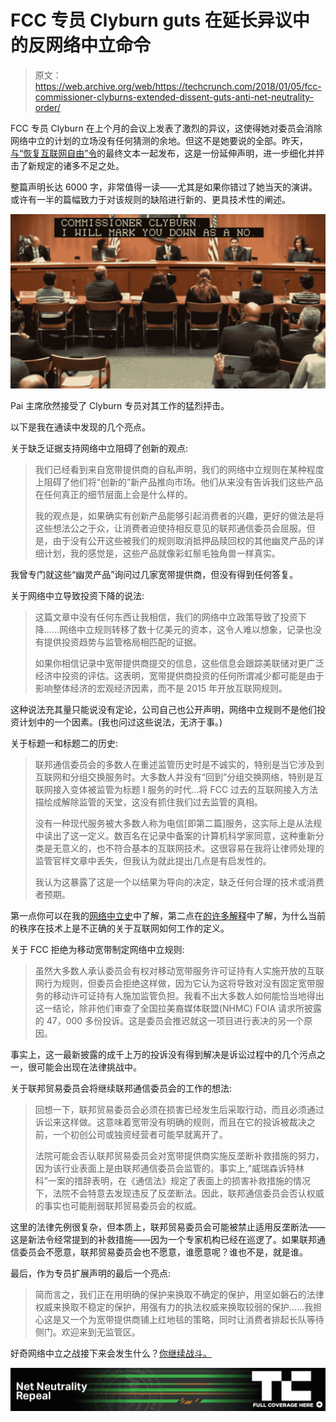 # FCC 专员 Clyburn guts 在延长异议中的反网络中立命令

> 原文：<https://web.archive.org/web/https://techcrunch.com/2018/01/05/fcc-commissioner-clyburns-extended-dissent-guts-anti-net-neutrality-order/>

FCC 专员 Clyburn 在上个月的会议上发表了激烈的异议，这使得她对委员会消除网络中立的计划的立场没有任何猜测的余地。但这不是她要说的全部。昨天，[与“恢复互联网自由”令](https://web.archive.org/web/20230313051919/https://www.fcc.gov/document/fcc-releases-restoring-internet-freedom-order)的最终文本一起发布，这是一份延伸声明，进一步细化并抨击了新规定的诸多不足之处。

整篇声明长达 6000 字，非常值得一读——尤其是如果你错过了她当天的演讲。或许有一半的篇幅致力于对该规则的缺陷进行新的、更具技术性的阐述。

[![](img/786555b02dbce68af55c36057fa90270.png)](https://web.archive.org/web/20230313051919/https://techcrunch.com/wp-content/uploads/2017/12/clyburn_no.jpg)

Pai 主席欣然接受了 Clyburn 专员对其工作的猛烈抨击。

以下是我在通读中发现的几个亮点。

关于缺乏证据支持网络中立阻碍了创新的观点:

> 我们已经看到来自宽带提供商的自私声明，我们的网络中立规则在某种程度上阻碍了他们将“创新的”新产品推向市场。他们从来没有告诉我们这些产品在任何真正的细节层面上会是什么样的。
> 
> 我的观点是，如果确实有创新产品能够引起消费者的兴趣，更好的做法是将这些想法公之于众，让消费者迫使持相反意见的联邦通信委员会屈服。但是，由于没有公开这些被我们的规则取消抵押品赎回权的其他幽灵产品的详细计划，我的感觉是，这些产品就像彩虹鬃毛独角兽一样真实。

我曾专门就这些“幽灵产品”询问过几家宽带提供商，但没有得到任何答复。

关于网络中立导致投资下降的说法:

> 这篇文章中没有任何东西让我相信，我们的网络中立政策导致了投资下降……网络中立规则转移了数十亿美元的资本，这令人难以想象，记录也没有提供投资趋势与监管格局相匹配的证据。
> 
> 如果你相信记录中宽带提供商提交的信息，这些信息会跟踪美联储对更广泛经济中投资的评估。这表明，宽带提供商投资的任何所谓减少都可能是由于影响整体经济的宏观经济因素，而不是 2015 年开放互联网规则。

这种说法充其量只能说没有定论，公司自己也公开声明，网络中立规则不是他们投资计划中的一个因素。(我也问过这些说法，无济于事。)

关于标题一和标题二的历史:

> 联邦通信委员会的多数人在重述监管历史时是不诚实的，特别是当它涉及到互联网和分组交换服务时。大多数人并没有“回到”分组交换网络，特别是互联网接入变体被监管为标题 I 服务的时代…将 FCC 过去的互联网接入方法描绘成解除监管的天堂，这没有抓住我们过去监管的真相。
> 
> 没有一种现代服务被大多数人称为电信[即第二篇]服务，这实际上是从法规中读出了这一定义。数百名在记录中备案的计算机科学家同意，这种重新分类是无意义的，也不符合基本的互联网技术。这很容易在我将让律师处理的监管官样文章中丢失，但我认为就此提出几点是有启发性的。
> 
> 我认为这暴露了这是一个以结果为导向的决定，缺乏任何合理的技术或消费者预期。

第一点你可以在我的[网络中立史](https://web.archive.org/web/20230313051919/https://techcrunch.com/2017/05/30/commission-impossible-how-and-why-the-fcc-created-net-neutrality/)中了解，第二点在[的](https://web.archive.org/web/20230313051919/https://techcrunch.com/2017/11/25/fcc-doubles-down-on-its-dead-wrong-definition-of-how-the-internet-works/)[许多解释](https://web.archive.org/web/20230313051919/https://techcrunch.com/2017/12/11/internet-pioneers-plead-with-congress-to-preserve-net-neutrality/)中了解，为什么当前的秩序在技术上是不正确的关于互联网如何工作的定义。

关于 FCC 拒绝为移动宽带制定网络中立规则:

> 虽然大多数人承认委员会有权对移动宽带服务许可证持有人实施开放的互联网行为规则，但委员会拒绝这样做，因为它认为这将导致对没有固定宽带服务的移动许可证持有人施加监管负担。我看不出大多数人如何能恰当地得出这一结论，除非他们审查了全国拉美裔媒体联盟(NHMC) FOIA 请求所披露的 47，000 多份投诉。这是委员会推迟就这一项目进行表决的另一个原因。

事实上，这一最新披露的成千上万的投诉没有得到解决是诉讼过程中的几个污点之一，很可能会出现在法律挑战中。

关于联邦贸易委员会将继续联邦通信委员会的工作的想法:

> 回想一下，联邦贸易委员会必须在损害已经发生后采取行动，而且必须通过诉讼来这样做。这意味着宽带没有明确的规则，而且在它的投诉被裁决之前，一个初创公司或独资经营者可能早就离开了。
> 
> 法院可能会否认联邦贸易委员会对宽带提供商实施反垄断补救措施的努力，因为该行业表面上是由联邦通信委员会监管的。事实上,“威瑞森诉特林科”一案的措辞表明，在《通信法》规定了表面上的损害补救措施的情况下，法院不会特意去发现违反了反垄断法。因此，联邦通信委员会否认权威的事实也可能削弱联邦贸易委员会的权威。

这里的法律先例很复杂，但本质上，联邦贸易委员会可能被禁止适用反垄断法——这是新法令经常提到的补救措施——因为一个专家机构已经在巡逻了。如果联邦通信委员会不愿意，联邦贸易委员会也不愿意，谁愿意呢？谁也不是，就是谁。

最后，作为专员扩展声明的最后一个亮点:

> 简而言之，我们正在用明确的保护来换取不确定的保护，用坚如磐石的法律权威来换取不稳定的保护，用强有力的执法权威来换取较弱的保护……我担心这是又一个为宽带提供商铺上红地毯的策略，同时让消费者排起长队等待侧门。欢迎来到无监管区。

好奇网络中立之战接下来会发生什么？[你继续战斗。](https://web.archive.org/web/20230313051919/https://techcrunch.com/2017/12/14/the-fcc-just-repealed-net-neutrality-what-happens-next/)

[![](img/f8d020f4cebbbce94041b1463538fe46.png)](https://web.archive.org/web/20230313051919/https://techcrunch.com/tag/net-neutrality-vote/)